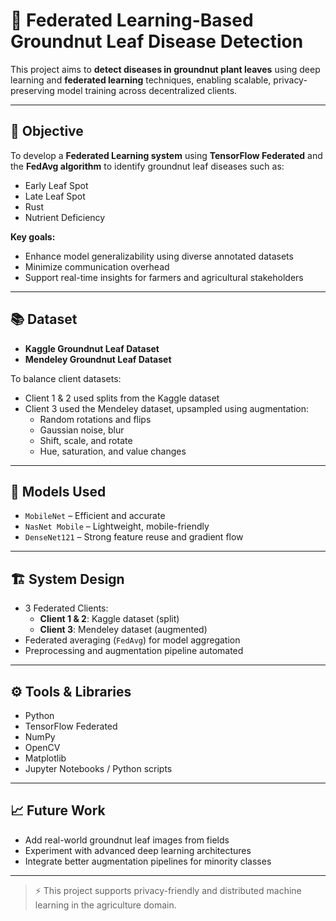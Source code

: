 # 🌿 Federated Learning-Based Groundnut Leaf Disease Detection

This project aims to **detect diseases in groundnut plant leaves** using deep learning and **federated learning** techniques, enabling scalable, privacy-preserving model training across decentralized clients.

---

## 🚀 Objective

To develop a **Federated Learning system** using **TensorFlow Federated** and the **FedAvg algorithm** to identify groundnut leaf diseases such as:

- Early Leaf Spot  
- Late Leaf Spot  
- Rust  
- Nutrient Deficiency  

**Key goals:**
- Enhance model generalizability using diverse annotated datasets
- Minimize communication overhead
- Support real-time insights for farmers and agricultural stakeholders

---

## 📚 Dataset

- **Kaggle Groundnut Leaf Dataset**
- **Mendeley Groundnut Leaf Dataset**

To balance client datasets:
- Client 1 & 2 used splits from the Kaggle dataset
- Client 3 used the Mendeley dataset, upsampled using augmentation:
  - Random rotations and flips  
  - Gaussian noise, blur  
  - Shift, scale, and rotate  
  - Hue, saturation, and value changes  

---

## 🧪 Models Used

- `MobileNet` – Efficient and accurate
- `NasNet Mobile` – Lightweight, mobile-friendly
- `DenseNet121` – Strong feature reuse and gradient flow

---

## 🏗️ System Design

- 3 Federated Clients:
  - **Client 1 & 2**: Kaggle dataset (split)
  - **Client 3**: Mendeley dataset (augmented)
- Federated averaging (`FedAvg`) for model aggregation
- Preprocessing and augmentation pipeline automated

---

## ⚙️ Tools & Libraries

- Python  
- TensorFlow Federated  
- NumPy  
- OpenCV  
- Matplotlib  
- Jupyter Notebooks / Python scripts  

---

## 📈 Future Work

- Add real-world groundnut leaf images from fields
- Experiment with advanced deep learning architectures
- Integrate better augmentation pipelines for minority classes



---

> ⚡ This project supports privacy-friendly and distributed machine learning in the agriculture domain.
